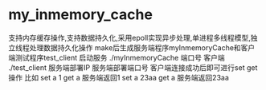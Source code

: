 # my_inmemory_cache
支持内存缓存操作,支持数据持久化,采用epoll实现异步处理,单进程多线程模型,独立线程处理数据持久化操作
make后生成服务端程序myInmemoryCache和客户端测试程序test_client
启动服务
./myInmemoryCache 端口号
客户端
./test_client 服务端部署IP 服务端部署端口号
客户端连接成功后即可进行set get 操作
比如 set a 1
     get a 服务端返回1
	 set a 23aa
	 get a 服务端返回23aa